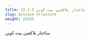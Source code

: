 ```yaml
---
title: 12.2.5 ساختار بلاکچین بیت کوین
slug: bitcoin-structure
weight: 25255
---
```

ساختار بلاکچین بیت کوین